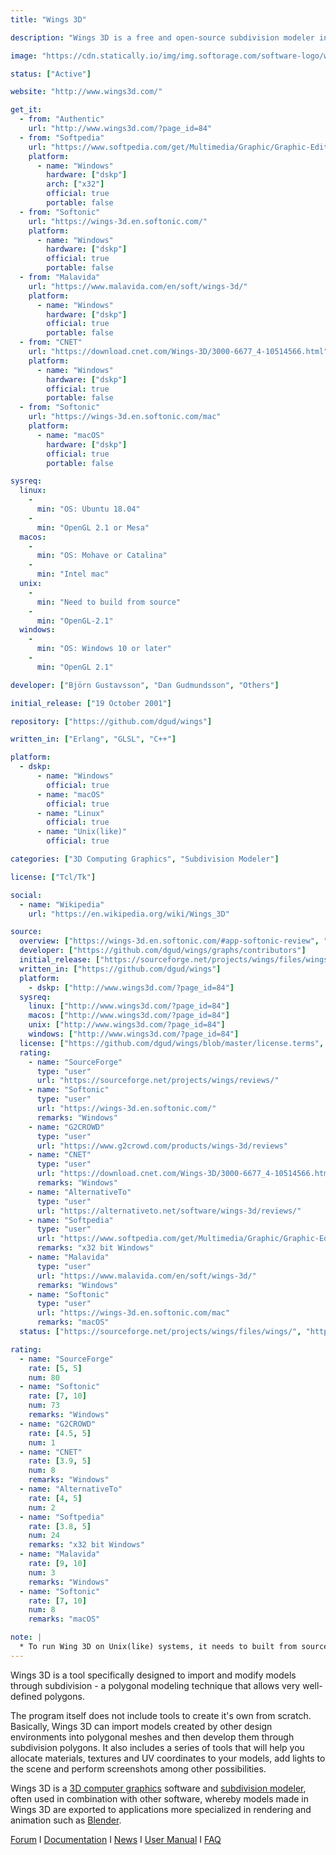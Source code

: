```yaml
---
title: "Wings 3D"

description: "Wings 3D is a free and open-source subdivision modeler inspired by Nendo and Mirai from Izware"

image: "https://cdn.statically.io/img/img.softorage.com/software-logo/wings-3d.png?h=64"

status: ["Active"]

website: "http://www.wings3d.com/"

get_it:
  - from: "Authentic"
    url: "http://www.wings3d.com/?page_id=84"
  - from: "Softpedia"
    url: "https://www.softpedia.com/get/Multimedia/Graphic/Graphic-Editors/Wings-3D.shtml"
    platform:
      - name: "Windows"
        hardware: ["dskp"]
        arch: ["x32"]
        official: true
        portable: false
  - from: "Softonic"
    url: "https://wings-3d.en.softonic.com/"
    platform:
      - name: "Windows"
        hardware: ["dskp"]
        official: true
        portable: false
  - from: "Malavida"
    url: "https://www.malavida.com/en/soft/wings-3d/"
    platform:
      - name: "Windows"
        hardware: ["dskp"]
        official: true
        portable: false
  - from: "CNET"
    url: "https://download.cnet.com/Wings-3D/3000-6677_4-10514566.html"
    platform:
      - name: "Windows"
        hardware: ["dskp"]
        official: true
        portable: false
  - from: "Softonic"
    url: "https://wings-3d.en.softonic.com/mac"
    platform:
      - name: "macOS"
        hardware: ["dskp"]
        official: true
        portable: false

sysreq:
  linux:
    -
      min: "OS: Ubuntu 18.04"
    -
      min: "OpenGL 2.1 or Mesa"
  macos:
    -
      min: "OS: Mohave or Catalina"
    -
      min: "Intel mac"
  unix:
    -
      min: "Need to build from source"
    -
      min: "OpenGL-2.1"
  windows:
    -
      min: "OS: Windows 10 or later"
    -
      min: "OpenGL 2.1"

developer: ["Björn Gustavsson", "Dan Gudmundsson", "Others"]

initial_release: ["19 October 2001"]

repository: ["https://github.com/dgud/wings"]

written_in: ["Erlang", "GLSL", "C++"]

platform:
  - dskp:
      - name: "Windows"
        official: true
      - name: "macOS"
        official: true
      - name: "Linux"
        official: true
      - name: "Unix(like)"
        official: true

categories: ["3D Computing Graphics", "Subdivision Modeler"]

license: ["Tcl/Tk"]

social:
  - name: "Wikipedia"
    url: "https://en.wikipedia.org/wiki/Wings_3D"

source:
  overview: ["https://wings-3d.en.softonic.com/#app-softonic-review", "https://en.wikipedia.org/w/index.php?title=Wings_3D&oldid=875117731"]
  developer: ["https://github.com/dgud/wings/graphs/contributors"]
  initial_release: ["https://sourceforge.net/projects/wings/files/wings/"]
  written_in: ["https://github.com/dgud/wings"]
  platform:
    - dskp: ["http://www.wings3d.com/?page_id=84"]
  sysreq:
    linux: ["http://www.wings3d.com/?page_id=84"]
    macos: ["http://www.wings3d.com/?page_id=84"]
    unix: ["http://www.wings3d.com/?page_id=84"]
    windows: ["http://www.wings3d.com/?page_id=84"]
  license: ["https://github.com/dgud/wings/blob/master/license.terms", "https://en.wikipedia.org/w/index.php?title=Wings_3D&oldid=875117731"]
  rating:
    - name: "SourceForge"
      type: "user"
      url: "https://sourceforge.net/projects/wings/reviews/"
    - name: "Softonic"
      type: "user"
      url: "https://wings-3d.en.softonic.com/"
      remarks: "Windows"
    - name: "G2CROWD"
      type: "user"
      url: "https://www.g2crowd.com/products/wings-3d/reviews"
    - name: "CNET"
      type: "user"
      url: "https://download.cnet.com/Wings-3D/3000-6677_4-10514566.html"
      remarks: "Windows"
    - name: "AlternativeTo"
      type: "user"
      url: "https://alternativeto.net/software/wings-3d/reviews/"
    - name: "Softpedia"
      type: "user"
      url: "https://www.softpedia.com/get/Multimedia/Graphic/Graphic-Editors/Wings-3D.shtml"
      remarks: "x32 bit Windows"
    - name: "Malavida"
      type: "user"
      url: "https://www.malavida.com/en/soft/wings-3d/"
      remarks: "Windows"
    - name: "Softonic"
      type: "user"
      url: "https://wings-3d.en.softonic.com/mac"
      remarks: "macOS"
  status: ["https://sourceforge.net/projects/wings/files/wings/", "http://www.wings3d.com/forum/", "https://github.com/dgud/wings/graphs/contributors"]

rating:
  - name: "SourceForge"
    rate: [5, 5]
    num: 80
  - name: "Softonic"
    rate: [7, 10]
    num: 73
    remarks: "Windows"
  - name: "G2CROWD"
    rate: [4.5, 5]
    num: 1
  - name: "CNET"
    rate: [3.9, 5]
    num: 8
    remarks: "Windows"
  - name: "AlternativeTo"
    rate: [4, 5]
    num: 2
  - name: "Softpedia"
    rate: [3.8, 5]
    num: 24
    remarks: "x32 bit Windows"
  - name: "Malavida"
    rate: [9, 10]
    num: 3
    remarks: "Windows"
  - name: "Softonic"
    rate: [7, 10]
    num: 8
    remarks: "macOS"

note: |
  * To run Wing 3D on Unix(like) systems, it needs to built from source code.[[source]](http://www.wings3d.com/?page_id=84)
---
```

  Wings 3D is a tool specifically designed to import and modify models through subdivision - a polygonal modeling technique that allows very well-defined polygons.
  
  The program itself does not include tools to create it's own from scratch. Basically, Wings 3D can import models created by other design environments into polygonal meshes and then develop them through subdivision polygons. It also includes a series of tools that will help you allocate materials, textures and UV coordinates to your models, add lights to the scene and perform screenshots among other possibilities.
  
  Wings 3D is a [3D computer graphics](/categories/3d-computing-graphics) software and [subdivision modeler](/categories/subdivision-modeler), often used in combination with other software, whereby models made in Wings 3D are exported to applications more specialized in rendering and animation such as [Blender](/software/blender/).
  
  [Forum](http://www.wings3d.com/forum/)  I  [Documentation](http://www.wings3d.com/?page_id=87)  I  [News](http://www.wings3d.com/?page_id=76)  I  [User Manual](http://www.wings3d.com/?page_id=252)  I  [FAQ](http://www.wings3d.com/forum/archive/index.php?thread-1106.html)
  
